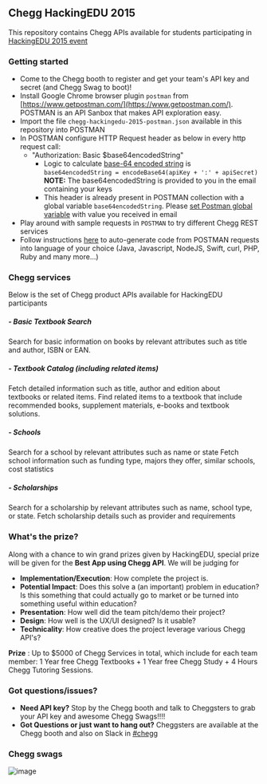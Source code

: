 ## Chegg HackingEDU 2015
This repository contains Chegg APIs available for students participating in [HackingEDU 2015 event](http://hackingedu.co)

### Getting started
* Come to the Chegg booth to register and get your team's API key and secret (and Chegg Swag to boot)!
* Install Google Chrome browser plugin `postman` from [https://www.getpostman.com/](https://www.getpostman.com/).  POSTMAN is an API Sanbox that makes API exploration easy.
* Import the file `chegg-hackingedu-2015-postman.json` available in this repository into POSTMAN
* In POSTMAN configure HTTP Request header as below in every http request call:
    * "Authorization: Basic $base64encodedString"
      * Logic to calculate [base-64 encoded string](https://www.base64encode.org/) is `base64encodedString = encodeBase64(apiKey + ':' + apiSecret)` **NOTE:** The base64encodedString is provided to you in the email containing your keys
      * This header is already present in POSTMAN collection with a global variable `base64encodedString`.  Please [set Postman global variable](http://blog.getpostman.com/2014/02/20/using-variables-inside-postman-and-collection-runner/)  with value you received in email
* Play around with sample requests in `POSTMAN` to try different Chegg REST services
* Follow instructions [here](http://blog.getpostman.com/2015/08/31/writing-front-end-api-code-with-postman/) to auto-generate code from POSTMAN requests into language of your choice (Java, Javascript, NodeJS, Swift, curl, PHP, Ruby and many more...)


### Chegg services
Below is the set of Chegg product APIs available for HackingEDU participants
##### - Basic Textbook Search
Search for basic information on books by relevant attributes such as title and author, ISBN or EAN.
##### - Textbook Catalog (including related items)
Fetch detailed information such as title, author and edition about textbooks or related items. Find related items to a textbook that include recommended books, supplement materials, e-books and textbook solutions.
##### - Schools
Search for a school by relevant attributes such as name or state
Fetch school information such as funding type, majors they offer, similar schools, cost statistics 
##### - Scholarships
Search for a scholarship by relevant attributes such as name, school type, or state.
Fetch scholarship details such as provider and requirements

### What's the prize?
Along with a chance to win grand prizes given by HackingEDU, special prize will be given for the **Best App using Chegg API**.  We will be judging for
* **Implementation/Execution**: How complete the project is.
* **Potential Impact**: Does this solve a (an important) problem in education? Is this something that could actually go to market or be turned into something useful within education?
* **Presentation**: How well did the team pitch/demo their project?
* **Design**: How well is the UX/UI designed?  Is it usable?
* **Technicality**: How creative does the project leverage various Chegg API's?

**Prize** : Up to $5000 of Chegg Services in total, which include for each team member: 1 Year free Chegg Textbooks + 1 Year free Chegg Study + 4 Hours Chegg Tutoring Sessions.


### Got questions/issues?
* **Need API key?** Stop by the Chegg booth and talk to Cheggsters to grab your API key and awesome Chegg Swags!!!!
* **Got Questions or just want to hang out?** Cheggsters are available at the Chegg booth and also on Slack in [#chegg](https://hackingeduhackathon.slack.com/messages/chegg/)

### Chegg swags
![image](http://s24.postimg.org/uwwj2alat/chegg_swag.jpg)
